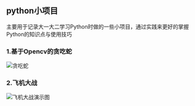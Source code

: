 ## python小项目

主要用于记录大一大二学习Python时做的一些小项目，通过实践来更好的掌握Python的知识点与使用技巧

### 1.基于Opencv的贪吃蛇

![贪吃蛇](http://github.dcts.top/7edeb3252d3bcb0a0c6e9c3c0cdafe33%2000_00_00-00_00_30.gif)

### 2.飞机大战

![飞机大战演示图](http://github.dcts.top/b6fe163fa588ef25de02e4576027420e%2000_00_00-00_00_30.gif)

